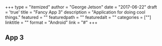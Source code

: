 +++
type = "itemized"
author = "George Jetson"
date = "2017-06-22"
draft = 'true'
title = "Fancy App 3"
description = "Application for doing cool things."
featured = ""
featuredpath = ""
featuredalt = ""
categories = [""]
linktitle = ""
format = "Android"
link = "#"
+++

## App 3
